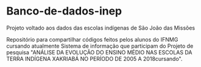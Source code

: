 
# Banco-de-dados-inep
Projeto voltado aos dados das escolas indígenas de São João das Missões

Repositório para compartilhar códigos feitos pelos alunos do IFNMG cursando atualmente Sistema de informação que participam do Projeto de pesquisa "ANÁLISE DA EVOLUÇÃO DO ENSINO MÉDIO NAS ESCOLAS DA TERRA INDÍGENA XAKRIABÁ NO PERÍODO DE 2005 A 2018cursando".
